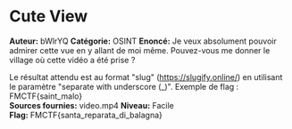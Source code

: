 # Cute View

**Auteur:** bWlrYQ
**Catégorie:** OSINT
**Enoncé:** Je veux absolument pouvoir admirer cette vue en y allant de moi même. Pouvez-vous me donner le village où cette vidéo a été prise ?

Le résultat attendu est au format "slug" (https://slugify.online/) en utilisant le paramètre "separate with underscore (_)". 
Exemple de flag : FMCTF{saint_malo}  
**Sources fournies:** video.mp4
**Niveau:** Facile  
**Flag:** FMCTF{santa_reparata_di_balagna}  